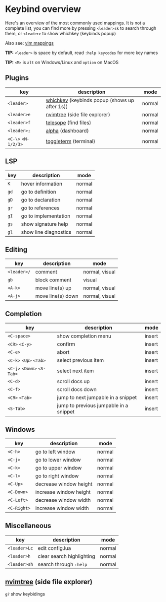 # Keybind overview

Here's an overview of the most commonly used mappings.
It is not a complete list, you can find more by pressing `<leader>sk` to search through them,
or `<leader>` to show whichkey (keybinds popup)

Also see:
[vim mappings](https://devhints.io/vim)

**TIP:** `<leader>` is space by default, read `:help keycodes` for more key names

**TIP:** `<M>` is `alt` on Windows/Linux and `option` on MacOS

## Plugins

| key                 | description                                                                              | mode   |
| ------------------- | ---------------------------------------------------------------------------------------- | ------ |
| `<leader>`          | [whichkey](https://github.com/folke/which-key.nvim) (keybinds popup (shows up after 1s)) | normal |
| `<leader>e`         | [nvimtree](https://github.com/nvim-tree/nvim-tree.lua) (side file explorer)              | normal |
| `<leader>f`         | [telesope](https://github.com/nvim-telescope/telescope.nvim) (find files)                | normal |
| `<leader>;`         | [alpha](https://github.com/goolord/alpha-nvim) (dashboard)                               | normal |
| `<C-\>` `<M-1/2/3>` | [toggleterm](https://github.com/akinsho/toggleterm.nvim) (terminal)                      | normal |

## LSP

| key  | description           | mode   |
| ---- | --------------------- | ------ |
| `K`  | hover information     | normal |
| `gd` | go to definition      | normal |
| `gD` | go to declaration     | normal |
| `gr` | go to references      | normal |
| `gI` | go to implementation  | normal |
| `gs` | show signature help   | normal |
| `gl` | show line diagnostics | normal |

## Editing

| key         | description       | mode           |
| ----------- | ----------------- | -------------- |
| `<leader>/` | comment           | normal, visual |
| `gb`        | block comment     | visual         |
| `<A-k>`     | move line(s) up   | normal, visual |
| `<A-j>`     | move line(s) down | normal, visual |

## Completion

| key                        | description                            | mode   |
| -------------------------- | -------------------------------------- | ------ |
| `<C-space>`                | show completion menu                   | insert |
| `<CR>` `<C-y>`             | confirm                                | insert |
| `<C-e>`                    | abort                                  | insert |
| `<C-k>` `<Up>` `<Tab>`     | select previous item                   | insert |
| `<C-j>` `<Down>` `<S-Tab>` | select next item                       | insert |
| `<C-d>`                    | scroll docs up                         | insert |
| `<C-f>`                    | scroll docs down                       | insert |
| `<CR>` `<Tab>`             | jump to next jumpable in a snippet     | insert |
| `<S-Tab>`                  | jump to previous jumpable in a snippet | insert |

## Windows

| key         | description            | mode   |
| ----------- | ---------------------- | ------ |
| `<C-h>`     | go to left window      | normal |
| `<C-j>`     | go to lower window     | normal |
| `<C-k>`     | go to upper window     | normal |
| `<C-l>`     | go to right window     | normal |
| `<C-Up>`    | decrease window height | normal |
| `<C-Down>`  | increase window height | normal |
| `<C-Left>`  | decrease window width  | normal |
| `<C-Right>` | increase window width  | normal |

## Miscellaneous

| key          | description               | mode   |
| ------------ | ------------------------- | ------ |
| `<leader>Lc` | edit config.lua           | normal |
| `<leader>h`  | clear search highlighting | normal |
| `<leader>sh` | search through `:help`    | normal |

## [nvimtree](https://github.com/nvim-tree/nvim-tree.lua) (side file explorer)

`g?` show keybidings
